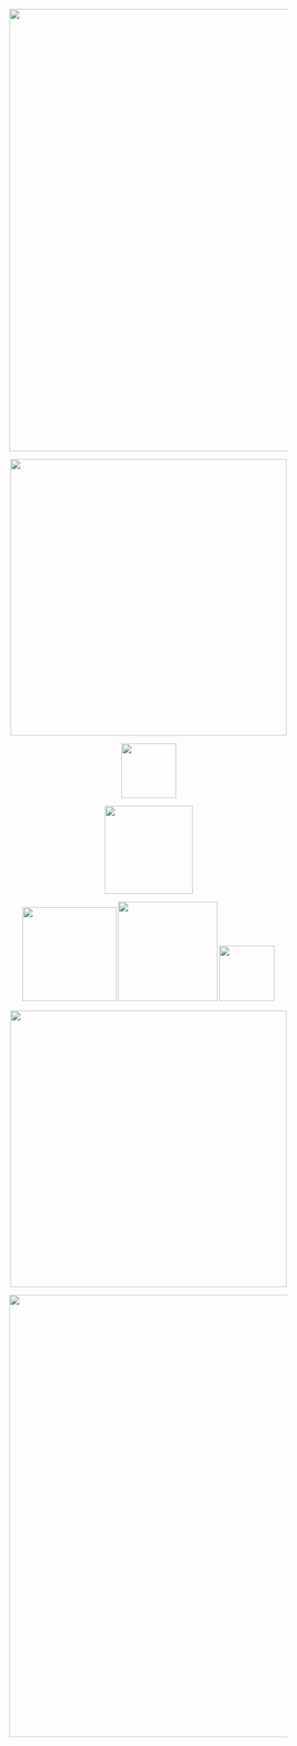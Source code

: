 



 <p align="center">
<img width=800 src="https://64.media.tumblr.com/676a662b87b9e38e924e821ccf51ac60/8ec739b97745decb-40/s640x960/a84a8073367286c0dc7f1d8181ba4844416a032e.pnj"
</p>
<p align="center">
<img width=500 src="https://files.catbox.moe/998tq9.png"
</p>
</p>
 <p align="center">
<img width=99 src="https://komarev.com/ghpvc/?username=exoean&color=e4e4e4&style=for-the-badge&label=‎ "
 </p>
<p align="center">
<img width=159 src="https://files.catbox.moe/ntugv3.png"
</p>
 
<div align="center">

<div align="center">
  <div align="center"> 

 <sup> [<img width=170 img src="https://files.catbox.moe/58ka2q.png">](https://rentry.org/alecs) ‎ ‎ ‎ [<img width=180 img src="https://files.catbox.moe/au9olm.png">](https://alenick.atabook.org) [<img width=100 img src="https://files.catbox.moe/vqpsi9.png">](https://rentry.org/yaoitation)

 <p align="center">
<img width=500 src="https://files.catbox.moe/salbxb.png"
</p>
 <p align="center">
<img width=800 src="https://files.catbox.moe/nymy6o.png"
</p>





‎ 





‎ 
‎ 
‎ 
‎ 
‎ 
‎ 
‎ ‎ 
‎ 
‎ 
‎ 
‎ 
‎ 
‎ 
‎ 





‎ 
‎ 
‎ 
‎ 
‎ 
‎ 
‎ ‎ 
‎ 
‎ 
‎ 
‎ 
‎ 
‎ 
‎ 





‎ 
‎ 
‎ 
‎ 
‎ 
‎ 
‎ ‎ 
‎ 
‎ 
‎ 
‎ 
‎ 
‎ 
‎ 





‎ 
‎ 
‎ 
‎ 
‎ 
‎ 
‎ ‎ 
‎ 
‎ 
‎ 
‎ 
‎ 
‎ 
‎ 





‎ 
‎ 
‎ 
‎ 
‎ 
‎ 
‎ ‎ 
‎ 
‎ 
‎ 
‎ 
‎ 
‎ 
‎ 





‎ 
‎ 
‎ 
‎ 
‎ 
‎ 
‎ ‎ 
‎ 
‎ 
‎ 
‎ 
‎ 
‎ 
‎ 





‎ 
‎ 
‎ 
‎ 
‎ 
‎ 
‎ ‎ 
‎ 
‎ 
‎ 
‎ 
‎ 
‎ 
‎ 





‎ 
‎ 
‎ 
‎ 
‎ 
‎ 
‎ ‎ 
‎ 
‎ 
‎ 
‎ 
‎ 
‎ 
‎ 




‎ 
‎ 
‎ 
‎ 
‎ 
‎ 
‎ ‎ 
‎ 
‎ 
‎ 
‎ 
‎ 
‎ 
‎ 





‎ 
‎ 
‎ 
‎ 
‎ 
‎ 
‎ ‎ 
‎ 
‎ 
‎ 
‎ 
‎ 
‎ 
‎ 
‎ 
‎ 
‎ 
‎ 
‎ 
‎ ‎ 
‎ 
‎ 
‎ 
‎ 
‎ 
‎ 
‎ 
‎ 
‎ 
‎ 
‎ 
‎ 
‎ 
‎ 
‎ 
‎ 
‎ ‎ 
‎ 
‎ ‎ 
‎ 
‎ 
‎ 
‎ 
‎ 
‎ 


‎ 
‎ 
‎ ‎ 

‎ 
‎ 
‎ 
‎ 
‎ 
‎ 
‎ 
‎ 
‎ 
‎ 
‎ 
‎ 
‎ 
‎ 
‎ 
‎ 
‎ 
‎ 

‎ 
‎ 


‎ 
‎ 
‎ ‎ 
‎ 
‎ 
‎ 

‎ 
‎ 
‎ ‎ ‎ ‎ 

‎ 
‎ ‎ 
‎ 


‎ 

‎ ‎ 



‎ 

‎ 
‎ 

‎ 

‎ 
‎ 


‎ ‎ 
‎ 
‎ 

‎ 
‎ 
‎ 
‎ 
‎ 
‎ 
‎ 
‎ 
‎ ‎ ‎ ‎ ‎ ‎ 
‎ ‎ 
‎ ‎ 
‎ 
‎ 
‎ 
‎ 
‎ 
‎ 
‎ 
‎ 
‎ 
‎ 
‎ 
‎ 

‎ 

‎ 
‎ 





‎ 

‎ 
‎ 
‎ 


‎ 

‎ 
‎ 

‎ 
‎ 
‎ 

‎ ‎ 
‎ 
‎ 
‎ 
‎ ‎ 
‎ 
‎ 
‎ 
‎ 
‎ 
‎ 
‎ 
‎ 
‎ 
‎ 

‎ 
‎ 
‎ 
‎ 
‎ 
‎ 

‎ 
‎ ‎ 
‎ 
‎ 
‎ 

‎ 
‎ 
‎ ‎ 

‎ 

‎ 
‎ 
‎ 
‎ 

‎ 
‎ 
‎ 
‎ 
‎ 
‎ 
‎ 
‎ 
‎ 
‎ 
‎ 
‎ 

‎ ‎ 

‎ 
‎ 
‎ 
‎ 
‎ 
‎ 
‎ 

‎ 

‎ 
‎ 
‎ 
‎ 
‎ 

‎ 
‎ 
‎ ‎ 


‎ 




‎ 
‎ 
‎ 

‎ 
‎ 




‎ 


‎ 
‎ 



‎ 




‎ 






‎ 


‎ 


‎ 


‎ 


‎ 
‎ 


‎ 
‎ 

‎ 


‎ 
‎ 
‎ 

‎ 
‎ ‎ 
‎ 

‎ 
‎ 
‎ ‎ 
‎ 
‎ 


‎ 

‎ ‎ 




‎ 
‎ 

‎ 

‎ 

‎ 

‎ 

‎ 




‎ 
‎ 


‎ 
‎ 

‎ 

‎ 
‎ 
‎ 

‎ 
‎ 
‎ 
‎ 

‎ 
‎ 
‎ 

‎ 
‎ 


‎ 


‎ 
‎ 

‎ 
‎ 

‎ 

‎ ‎ 

‎ 




‎ 



‎ 


‎ 


‎ 
‎ 












‎ 
‎ 
‎ 
‎ 
‎ 

‎ ‎ 

‎ 
‎ 

‎ 
‎ 
‎ 
‎ 
‎ 

‎ ‎ 
‎ 
‎ 

‎ 

‎ 



‎ 
‎ 

‎ 



‎ 

‎ 




‎ 



‎ 

‎ 

‎ 

‎ 

‎ 
‎ 



‎ 



‎ 

‎ ‎ 

‎ 


‎ 
‎ 

‎ 
‎ 




‎ 


‎ 

<p align="center">
⠉⠈⠀⠀⠀⠀⠀⠀⠀⠀⠀⠀⠀⠀⠀⠀⠀⠀⠀⠀⠀⠀⠀⠀⠀⠀⠀⠀⠀⠀⠀⠀⠀⠀⠀⠀⠀⠀⠀⠀⠀⠀⠀⠀⠀⠀⠀⠀⠀⠀⠀⠀⠀⠀⠀⠀⠀⠀⢸⣿⣿⣿⣿⣿⣿
⠀⠀⠀⠀⠀⠀⠀⠀⠀⠀⠀⠀⠀⠀⠀⠀⠀⠀⠀⠀⠀⠀⠀⠀⠀⠀⠀⠀⠀⠀⠀⠀⠀⠀⠀⠀⠀⠀⠀⠀⠀⠀⠀⠀⠀⠀⠀⠀⠀⠀⠀⠀⠀⠀⠀⠀⠀⠀⢸⣿⣿⣿⣿⣿⣿
⠀⠀⠀⠀⠀⠀⠀⠀⠀⠀⠀⠀⠀⠀⠀⠀⠀⠀⠀⠀⠀⠀⠀⠀⠀⠀⠀⠀⠀⠀⠀⠀⠀⠀⠀⠀⠀⠀⠀⠀⠀⠀⠀⠀⠀⠀⠀⠀⠀⠀⠀⠀⠀⠀⠀⠀⠀⠀⢸⣿⣿⣿⣿⣿⣿
⠀⠀⠀⢀⣀⣀⡀⢀⠀⠀⠀⠀⠀⠀⠀⠀⠀⠀⠀⠀⠀⠀⠀⠀⠀⠀⠀⠀⠀⠀⠀⠀⠀⠀⠀⠀⠀⠀⠀⠀⠀⠀⢀⣼⣿⣷⣦⣀⠀⠀⠀⠀⠀⠀⠀⠀⠀⠀⢸⣿⣿⣿⣿⣿⣿
⠀⢀⣾⣻⡽⠿⢿⣟⣷⣀⣠⡾⠛⠛⢶⣤⣤⣤⣤⣤⣤⣤⣴⠾⣦⠀⠀⠀⠀⠀⠀⠀⠀⠀⠀⠀⠀⠀⠀⠀⢀⣴⣿⣿⣿⣿⣿⣿⣿⢶⣤⣤⠤⣤⣤⣤⣄⣀⣸⣿⣿⣿⣿⣿⣿
⠀⢸⣿⠏⣰⡞⣿⣿⣷⣼⡿⠁⢠⣶⣦⣽⣿⣿⣦⣾⣿⣯⣴⡄⠹⣇⠀⠀⠀⠀⠀⠀⠀⠀⠀⠀⠀⢀⣠⣴⣿⣿⠿⠛⠉⠉⠛⢿⣷⡾⠋⠀⠀⠀⠙⣿⣿⣿⣿⣿⣿⣿⣿⣿⣿
⠀⢸⣟⢰⡟⠛⣿⣿⣿⣿⠃⢠⣿⠉⠙⠛⠛⠛⠛⠛⠛⠋⠉⢷⠀⢻⡄⠀⠀⠀⠀⠀⠀⠀⠀⠰⣿⣿⣿⣿⣿⠋⠀⠀⢀⣀⣀⣀⢻⡅⢀⣀⡀⠀⠀⢸⣿⣿⣿⣿⣿⣿⣿⣿⣿
⡀⠀⣿⣸⣇⣼⣿⢠⣿⡏⢀⣿⡏⣠⣤⣶⣾⣿⠇⢠⣦⣀⣀⣸⡇⠘⣇⠀⠀⠀⠀⠀⠀⠀⠀⠀⢻⣿⣿⣿⡏⠀⠀⣰⣯⠤⡤⠬⠿⠿⠿⣭⣿⣦⠀⢸⣿⠟⢻⣿⣿⣿⣿⣿⣿
⣄⠀⠸⣿⣼⣿⣿⣾⣿⠃⣾⣿⣷⣶⣶⣶⣶⡶⣶⣾⣿⣿⣿⣷⣿⠀⣿⠀⠀⠀⠀⠀⠀⠀⠀⠀⠈⣿⣾⣿⠇⠀⢰⢇⡾⠛⠉⠃⠀⣀⠈⢉⣉⡻⣧⠸⣷⣶⣾⣿⣿⣿⣿⣿⣿
⡏⠀⠀⢻⣿⠙⢿⣿⣿⢠⣿⣿⠻⣷⣶⣾⣿⡿⠃⣿⢿⣶⣾⣿⣿⡆⣿⠀⠀⠀⠀⠀⠀⠀⠀⣴⣿⣟⡛⠉⠀⢀⡟⢫⠖⠋⠙⢲⡀⢹⡼⠉⠀⠉⣿⣎⣉⣽⢿⣿⣿⣿⣿⣿⣿
⠀⠀⠀⠀⠻⠀⠈⠿⣿⣼⡇⣿⠀⠀⠈⠉⠀⢰⣧⣽⠀⠈⠉⢹⡟⡇⣿⣐⠤⠀⠀⠀⠀⠀⠀⣾⣿⣭⣁⣀⣤⢾⡇⢻⡀⠀⠀⢿⠇⠸⣷⣄⣀⣹⠟⣏⠉⠁⢸⣿⣿⣿⣿⣿⣿
⠀⠀⠀⠀⠀⠀⠀⠀⠈⣿⣷⣿⠀⠀⠈⠉⠉⠛⠦⠉⠀⠀⢀⣿⠀⣿⣿⣿⣿⣦⡀⠀⠀⠀⠀⠙⠿⢿⡟⣟⣿⡜⡇⠀⠉⣹⠯⣭⡀⠤⠽⠀⠀⠀⣀⣿⠀⠀⢸⣿⣿⣿⣿⣿⣿
⠀⠀⠀⠀⠀⠀⠀⠀⠀⠘⢿⣿⠛⢶⣄⠀⠀⠀⠀⠀⠀⢀⣾⣿⣦⣿⣿⣿⣿⣿⣿⣆⠂⠀⠀⠀⠀⠘⢷⣌⣉⡳⢿⠀⠾⠿⠿⠿⢿⣦⠀⠀⠀⣸⠟⠁⠀⢀⣼⣿⣿⣿⣿⣿⣿
⠀⠀⠀⠀⠀⠀⠀⠀⣀⣀⢸⡟⠃⠀⠈⢳⣄⠀⠰⡄⠰⣿⣿⣿⣿⣿⣿⣿⣿⣿⣿⣿⠀⠀⠀⠀⠀⠀⠀⠈⠉⡇⠀⣦⠀⠀⠀⠀⠀⠈⠁⠀⢠⡟⠀⠀⢼⡏⣽⣿⣿⣿⣿⣿⣿
⠀⠀⠀⠀⠀⠀⠀⣫⣶⣾⢿⣇⠀⠀⠀⠀⠉⠉⣿⣿⣿⣿⣿⣿⣿⣿⣿⣿⣿⣿⣿⣿⣀⠀⠀⠀⠀⠀⠀⠀⠀⣷⠀⠈⠓⠦⣄⡀⢠⡶⠛⢶⡾⠁⠀⠀⢨⡿⢿⣿⣿⣿⣿⣿⣿
⠀⠀⠀⠀⠀⠀⣠⣿⣿⡅⠀⠹⣦⠀⠀⠀⠀⠀⢹⡟⠻⣿⣿⣿⣿⣿⣿⣿⣿⣿⣿⣿⣿⣿⣦⣄⠀⠀⠀⠀⠀⣿⠀⠀⠀⣴⠟⣻⡿⣦⣤⡾⠁⠀⠀⠀⢸⡅⣿⣿⣿⣿⣿⣿⣿
⠀⠀⠀⢀⣴⠟⠉⢻⣿⣿⡄⠀⠈⢷⡀⠀⠀⢀⡞⠁⢸⣿⣿⣿⣿⣿⣿⣿⣿⣿⣿⣿⣿⣿⣿⣿⣷⣄⠀⣀⣤⣾⡆⠀⣾⠁⣞⣽⠛⣋⣹⣧⣀⣀⠀⠀⠈⢷⣿⣿⣿⣿⣿⣿⣿
⣀⣀⣠⡟⠁⠀⠀⠈⣿⣿⣿⡄⢀⣴⡿⣄⢀⣞⣧⡀⣿⣷⡽⣧⠙⣿⣿⣿⣿⣿⣿⣿⣿⣿⣿⣿⣿⣿⣿⡏⠀⠘⢧⡀⠈⢷⣹⢃⣾⣯⣭⣙⣿⣿⣿⣷⣦⣀⢸⣿⣿⣿⣿⣿⣿
⣿⣿⡟⠀⠀⠀⠀⠀⠸⣿⣿⣿⣿⣷⣿⣞⢟⣾⣽⣿⣿⣿⣿⣿⡀⠸⣿⣿⣿⣿⣿⣿⣿⣿⣿⣿⣿⣿⡿⠀⠀⠀⠈⢷⣀⡈⢿⠈⣥⠶⢦⣤⡏⠻⣿⣿⣿⣿⣾⣿⣿⣿⣿⣿⣿
⣿⣿⠀⠀⠀⠀⠀⠀⠀⢿⣿⣿⣿⣿⣿⣿⣿⣿⣿⣿⣿⣿⣿⣿⠁⠀⢻⣿⣿⣿⣿⣿⣿⣿⣿⣿⣿⣿⠇⣀⣴⣾⣿⣄⢻⡄⣻⡄⣹⢀⣿⣿⣿⣷⣾⣿⣿⣿⣿⣿⣿⣿⣿⣿⣿
⣿⡏⠀⠀⠀⠀⠀⠀⢰⢸⣿⣿⣿⣿⣿⣿⣿⣿⣿⣿⣿⣿⣿⡿⠀⠀⠸⡇⠀⠉⠉⠙⠛⣿⣿⣿⣿⣿⣾⣿⣿⣿⣿⣿⣷⠿⢯⣴⡇⡼⣿⣿⣿⣿⣿⣿⣿⣿⣿⣿⣿⣿⣿⣿⣿
⣿⡇⠀⠀⠀⠀⠀⠀⣸⢸⣿⣿⣿⠿⣿⣿⠏⠹⣿⣿⢿⣿⣿⠃⠀⠀⠀⣷⠀⠀⠀⠀⠀⣿⣿⣿⣿⣿⣿⣿⣿⣿⣿⣿⣿⣷⣾⣿⣿⠃⣿⣿⣿⣿⣿⣿⣿⣿⣿⣿⣿⣿⣿⣿⣿
⣿⠀⠀⠀⠀⠀⠀⠀⣿⣿⣿⣿⠃⠀⢹⡏⠀⠀⣻⠃⠀⣿⡏⠀⠀⠀⠀⣿⠂⠀⠀⠀⢰⣿⣿⣿⣿⣿⣿⣿⣿⣿⣿⣿⣿⣿⠋⠻⠇⠀⣿⣿⣿⣿⣿⣿⣿⣿⣿⣿⣿⣿⣿⣿⣿
⣿⠀⠀⠀⠀⠀⠀⢸⣿⣿⣿⣿⣷⣠⣿⣿⣦⣴⣿⣧⣾⡿⠀⠀⠀⠀⠀⢹⠀⠀⠀⠀⢸⣿⣿⣿⣿⣿⣿⣿⣿⣿⣿⣿⡟⠁⠀⠀⠀⠀⣿⣿⣿⣿⣿⣿⣿⣿⣿⣿⣿⣿⣿⣿⣿
⣿⠀⠀⠀⠀⠀⠀⣼⣿⣿⣿⣿⣿⣿⣿⣿⣿⣿⣿⣿⣿⡇⠀⠀⠀⠀⠀⢸⠀⠀⠀⠀⢸⣿⣿⣿⣿⣿⣿⣿⣿⣿⣿⣿⡇⠀⠀⠀⠀⠀⢸⣿⣿⣿⣿⣿⡿⣿⣿⣿⣿⣿⣿⣿⣿
⣿⠀⠀⠀⠀⠀⠀⣿⣿⣿⣿⣿⣿⣿⣿⣿⣿⣿⣿⣿⣿⡇⠀⠀⠀⠀⠀⣾⠀⠀⠀⠀⢸⣿⣿⣿⣿⣿⣿⣿⣿⣿⣿⣿⣿⠀⠀⠀⠀⠀⢸⣿⣿⣿⣿⣿⠁⠘⣿⣿⣿⣿⣿⣿⣿
⣿⡄⠀⠀⠀⠀⢰⣿⣿⣿⣿⣿⣿⣿⣿⣿⣿⣿⣿⣿⡿⣷⠀⠀⠀⠀⠀⣿⠀⠀⠀⠀⢸⣿⣿⣿⣿⣿⣿⣿⣿⣿⣿⣿⣿⠀⠀⠀⠀⠀⢸⣿⣿⣿⣿⡏⠀⠀⢸⣿⣿⣿⣿⣿⣿
⣿⡇⠀⠀⠀⠀⣼⣿⣿⣿⣿⣿⣿⣿⣿⣿⣿⣿⢿⣿⠇⢹⡄⠀⠀⠀⠀⡟⠀⠀⠀⠀⠈⢿⣿⣿⣿⡿⠋⠘⣿⣿⣿⣿⣿⠀⠀⠀⠀⠀⢸⣿⣿⣿⡿⠀⠀⠀⢸⣿⣿⣿⣿⣿⣿
⣿⡇⠀⠀⠀⠀⣿⣿⣿⣿⣿⣿⣿⣿⣿⣿⣿⣿⣾⣿⣿⣿⡇⠀⠀⠀⢰⣿⣶⣾⣿⣿⣿⣿⣿⣿⣷⣶⣶⣦⣼⣿⣿⣿⣿⠀⠀⠀⠀⠀⢸⣿⣿⣿⣥⣀⣀⣀⣼⣿⣿⣿⣿⣿⣿
⣿⣿⠀⠀⠀⢸⣿⣿⣿⣿⣿⣿⣿⣿⣿⣿⣿⡯⣼⣿⣿⣿⣷⠀⠀⠀⢸⣿⣿⣿⣿⣿⣿⣿⣿⣿⣿⣿⣿⣿⣿⣿⣿⣿⣿⠀⠀⠀⠀⠀⠈⣿⣿⣿⣿⣿⣿⣿⣿⣿⣿⣿⣿⣿⣿
⣿⣿⣶⣦⣤⣼⣿⣿⣿⣿⣿⣿⣿⣿⣿⣿⣿⣿⣿⣯⣽⣿⣿⣤⣤⣶⣾⣿⣿⣿⣿⣿⣿⣿⣿⣿⣿⣿⣿⣿⣿⣿⣿⣿⣿⣤⣤⣤⣤⣤⣤⣿⣿⣿⣿⣿⣿⣿⣿⣿⣿⣿⣿⣿⣿
⣿⣿⣿⣿⣿⣿⣿⣿⣿⣿⣿⣿⣿⣿⣿⣿⣿⣿⣿⣿⣿⣿⣿⣿⣿⣿⣿⣿⣿⣿⣿⣿⣿⣿⣿⣿⣿⣿⣿⣿⣿⣿⣿⣿⣿⣿⣿⣿⣿⣿⣿⣿⣿⣿⣿⣿⣿⣿⣿⣿⣿⣿⣿⣿⣿
⣿⣿⣿⣿⣿⣿⣿⣿⣿⣿⣿⣿⣿⣿⣿⣿⣿⣿⣿⣿⣿⣿⣿⣿⣿⣿⣿⣿⣿⣿⣿⣿⣿⣿⣿⣿⣿⣿⣿⣿⣿⣿⣿⣿⣿⣿⣿⣿⣿⣿⣿⣿⣿⣿⣿⣿⣿⣿⣿⣿⣿⣿⣿⣿⣿
⣿⣿⣿⣿⣿⣿⣿⣿⣿⣿⣿⣿⣿⣿⣿⣿⣿⣿⣿⣿⣿⣿⣿⣿⣿⣿⣿⣿⣿⣿⣿⣿⣿⣿⣿⣿⣿⣿⣿⣿⣿⣿⣿⣿⣿⣿⣿⣿⣿⣿⣿⣿⣿⣿⣿⣿⣿⣿⣿⣿⣿⣿⣿⣿⣿
</p>
